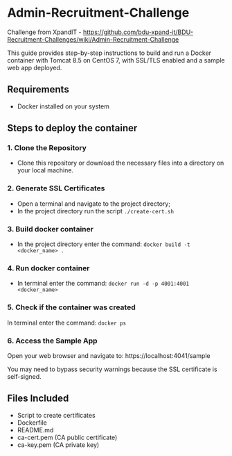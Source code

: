 # Admin-Recruitment-Challenge
Challenge from XpandIT - https://github.com/bdu-xpand-it/BDU-Recruitment-Challenges/wiki/Admin-Recruitment-Challenge

This guide provides step-by-step instructions to build and run a Docker container with Tomcat 8.5 on CentOS 7, with SSL/TLS enabled and a sample web app deployed.

## Requirements
- Docker installed on your system

## Steps to deploy the container 
### 1. Clone the Repository
- Clone this repository or download the necessary files into a directory on your local machine.

### 2. Generate SSL Certificates
- Open a terminal and navigate to the project directory;
- In the project directory run the script ``./create-cert.sh``

### 3. Build docker container
- In the project directory enter the command: ``docker build -t <docker_name> .``

### 4. Run docker container
- In terminal enter the command: ``docker run -d -p 4001:4001 <docker_name>``

### 5. Check if the container was created
  In terminal enter the command: ``docker ps``

### 6. Access the Sample App
Open your web browser and navigate to: https://localhost:4041/sample

You may need to bypass security warnings because the SSL certificate is self-signed.


## Files Included
- Script to create certificates
- Dockerfile
- README.md
- ca-cert.pem (CA public certificate)
- ca-key.pem (CA private key)
